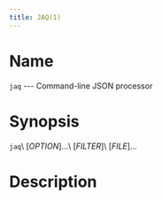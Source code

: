 ```yaml
---
title: JAQ(1)
---
```




# Name

`jaq` --- Command-line JSON processor



# Synopsis

`jaq`\ \[_OPTION_\]...\ \[_FILTER_\]\ \[_FILE_\]...



# Description

